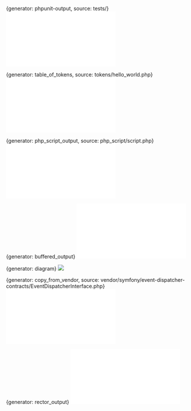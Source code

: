 {generator: phpunit-output, source: tests/}
![](tests/phpunit-output.txt)

{generator: table_of_tokens, source: tokens/hello_world.php}
![](tokens/hello_world.table_of_tokens.md)

{generator: php_script_output, source: php_script/script.php}
![](php_script/script.php_script_output.txt)

{generator: buffered_output}
![](example.buffered-output.txt)

{generator: diagram}
![](images/image.diagram.png)

{generator: copy_from_vendor, source: vendor/symfony/event-dispatcher-contracts/EventDispatcherInterface.php}
![`EventDispatcherInterface`](EventDispatcherInterface.php)

{generator: rector_output}
![](rector/rector-output.diff)
